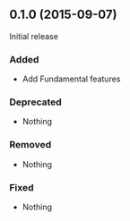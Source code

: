 ## 0.1.0 (2015-09-07)

Initial release

### Added

- Add Fundamental features

### Deprecated

- Nothing

### Removed

- Nothing

### Fixed

- Nothing
